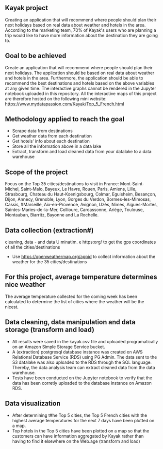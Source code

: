 ## Kayak project
Creating an application that will recommend where people should plan their next holidays based on real data about weather and hotels in the area.
According to the marketing team, 70% of Kayak's users who are planning a trip would like to have more information about the destination they are going to.

## Goal to be achieved
Create an application that will recommend where people should plan their next holidays. The application should be based on real data about weather and hotels in the area.
Furthermore, the application should be able to recommend the best destinations and hotels based on the above variables at any given time.
The interactive graphs cannot be rendered in the Jupyter notebook uploaded in this repository. All the interactive maps of this project are therefore hosted on the following mini website: https://www.mydatapassion.com/Kayak/Top_5_French.html

## Methodology applied to reach the goal
- Scrape data from destinations
- Get weather data from each destination
- Get hotels' info about each destination
- Store all the information above in a data lake
- Extract, transform and load cleaned data from your datalake to a data warehouse

## Scope of the project
Focus on the Top 35 cities/destinations to visit in France:
Mont-Saint-Michel, Saint-Malo, Bayeux, Le Havre, Rouen, Paris, Amiens, Lille, Strasbourg, Chateau du Haut-Koenigsbourg, Colmar, Eguisheim, Besançon, Dijon, Annecy, Grenoble, Lyon, Gorges du Verdon, Bormes-les-Mimosas, Cassis, #Marseille, Aix-en-Provence, Avignon, Uzès, Nîmes, Aigues-Mortes, Saintes-Maries-de-la-Mer, Collioure, Carcassonne, Ariège, Toulouse, Montauban, Biarritz, Bayonne and La Rochelle.

## Data collection (extraction#)
cleaning, data - and data U minatim. e https:org/ to get the gps coordinates of all the cities/destinations
- Use https://openweathermap.org/appid to collect information about the weather for the 35 cities/destinations

## For this project, average temperature determines nice weather
The average temperature collected for the coming week has been calculated to determine the list of cities where the weather will be the nicest.

## Data cleaning, data manipulation and data storage (transform and load)
- All results were saved in the kayak.csv file and uploaded programatically on an Amazon Simple Storage Service bucket.
- A (extraction) postgresql database instance was created on AWS Relational Database Service (RDS) using PG Admin. The data sent to the S3 datalake was also uploaded to the RDS through the SQL language. Thereby, the data analysis team can extract cleaned data from the data warehouse.
- Tests have been conducted on the Jupyter notebook to verify that the data has been corretly uploaded to the database instance on Amazon RDS.

## Data visualization
- After determining t#he Top 5 cities, the Top 5 French cities with the highest average temperatures for the next 7 days have been plotted on a map.
- Top hotels in the Top 5 cities have been plotted on a map so that the customers can have information aggregated by Kayak rather than having to find it elsewhere on the Web.age (transform and load)
